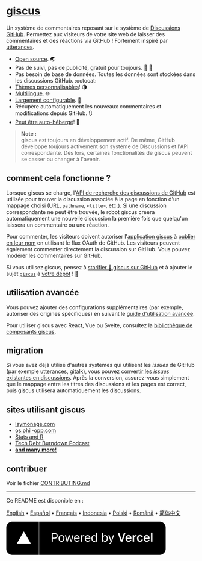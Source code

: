 # [giscus][giscus]

Un système de commentaires reposant sur le système de [Discussions GitHub][discussions]. Permettez aux visiteurs de votre site web de laisser des commentaires et des réactions  via GitHub ! Fortement inspiré par [utterances][utterances].

- [Open source][repo]. 🌏
- Pas de suivi, pas de publicité, gratuit pour toujours. 📡 🚫
- Pas besoin de base de données. Toutes les données sont stockées dans les discussions GitHub. :octocat:
- [Thèmes personnalisables][creating-custom-themes]! 🌗
- [Multilingue][multiple-languages]. 🌐
- [Largement configurable][advanced-usage]. 🔧
- Récupère automatiquement les nouveaux commentaires et modifications depuis GitHub. 🔃
- [Peut être auto-hébergé][self-hosting]! 🤳

> **Note :**\
> giscus est toujours en développement actif. De même, GitHub développe toujours activement son système de Discussions et l'API correspondante. Dès lors, certaines fonctionalités de giscus peuvent se casser ou changer à l'avenir.

## comment cela fonctionne ?

Lorsque giscus se charge, l'[API de recherche des discussions de GitHub][search-api] est utilisée pour trouver la discussion associée à la page en fonction d'un mappage choisi (URL, `pathname`, `<title>`, etc.). Si une discussion correspondante ne peut être trouvée, le robot giscus créera automatiquement une nouvelle discussion la première fois que quelqu'un laissera un commentaire ou une réaction.

Pour commenter, les visiteurs doivent autoriser l'[application giscus][giscus-app] à [publier en leur nom][authorization] en utilisant le flux OAuth de GitHub. Les visiteurs peuvent également commenter directement la discussion sur GitHub. Vous pouvez modérer les commentaires sur GitHub.

[giscus]: https://giscus.app/fr
[discussions]: https://docs.github.com/en/discussions
[utterances]: https://github.com/utterance/utterances
[repo]: https://github.com/giscus/giscus
[advanced-usage]: https://github.com/giscus/giscus/blob/main/ADVANCED-USAGE.md
[creating-custom-themes]: https://github.com/giscus/giscus/blob/main/ADVANCED-USAGE.md#data-theme
[multiple-languages]: https://github.com/giscus/giscus/blob/main/CONTRIBUTING.md#adding-localizations
[self-hosting]: https://github.com/giscus/giscus/blob/main/SELF-HOSTING.md
[search-api]: https://docs.github.com/en/graphql/guides/using-the-graphql-api-for-discussions#search
[giscus-app]: https://github.com/apps/giscus
[authorization]: https://docs.github.com/en/developers/apps/identifying-and-authorizing-users-for-github-apps

<!-- configuration -->

Si vous utilisez giscus, pensez à [starifier 🌟 giscus sur GitHub][repo] et à ajouter le sujet [`giscus`][giscus-topic] à [votre dépôt][topic-howto] ! 🎉

## utilisation avancée

Vous pouvez ajouter des configurations supplémentaires (par exemple, autoriser des origines spécifiques) en suivant le [guide d'utilisation avancée][advanced-usage].

Pour utiliser giscus avec React, Vue ou Svelte, consultez la [bibliothèque de composants giscus][giscus-component].

## migration

Si vous avez déjà utilisé d'autres systèmes qui utilisent les *issues* de GitHub (par exemple [utterances][utterances], [gitalk][gitalk]), vous pouvez [convertir les *issues* existantes en discussions][convert]. Après la conversion, assurez-vous simplement que le mappage entre les titres des discussions et les pages est correct, puis giscus utilisera automatiquement les discussions.

## sites utilisant giscus

- [laymonage.com][laymonage-website]
- [os.phil-opp.com][os-phil-opp]
- [Stats and R][statsandr]
- [Tech Debt Burndown Podcast][techdebtburndown]
- [**and many more!**][giscus-topic]

## contribuer

Voir le fichier [CONTRIBUTING.md][contributing]

[giscus-component]: https://github.com/giscus/giscus-component
[repo]: https://github.com/giscus/giscus
[giscus-topic]: https://github.com/topics/giscus
[topic-howto]: https://docs.github.com/en/github/administering-a-repository/classifying-your-repository-with-topics
[advanced-usage]: https://github.com/giscus/giscus/blob/main/ADVANCED-USAGE.md
[utterances]: https://github.com/utterance/utterances
[gitalk]: https://github.com/gitalk/gitalk
[convert]: https://docs.github.com/en/discussions/managing-discussions-for-your-community/moderating-discussions#converting-an-issue-to-a-discussion
[laymonage-website]: https://laymonage.com/posts/giscus
[os-phil-opp]: https://os.phil-opp.com
[statsandr]: https://statsandr.com
[techdebtburndown]: https://techdebtburndown.com
[contributing]: https://github.com/giscus/giscus/blob/main/CONTRIBUTING.md

<!-- end -->

---

Ce README est disponible en :

[English](README.md) • [Español](README.es.md) • [Français](README.fr.md) • [Indonesia](README.id.md) • [Polski](README.pl.md) • [Română](README.ro.md) • [简体中文](README.zh-CN.md)

[![Propulsé par Vercel](public/powered-by-vercel.svg)][vercel]

[vercel]: https://vercel.com/?utm_source=giscus&utm_campaign=oss
